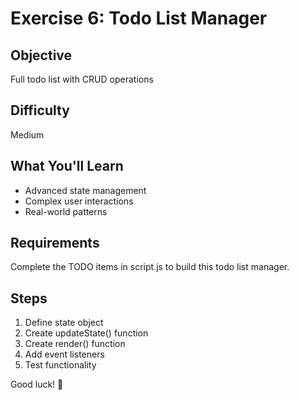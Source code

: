# Exercise 6: Todo List Manager

## Objective
Full todo list with CRUD operations

## Difficulty
Medium

## What You'll Learn
- Advanced state management
- Complex user interactions
- Real-world patterns

## Requirements
Complete the TODO items in script.js to build this todo list manager.

## Steps
1. Define state object
2. Create updateState() function
3. Create render() function
4. Add event listeners
5. Test functionality

Good luck! 🚀
